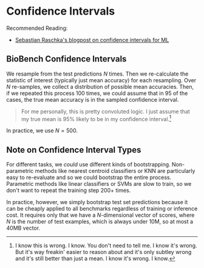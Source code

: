 # Confidence Intervals

Recommended Reading:

* [Sebastian Raschka's blogpost on confidence intervals for ML](https://sebastianraschka.com/blog/2022/confidence-intervals-for-ml.html)

## BioBench Confidence Intervals

We resample from the test predictions $N$ times.
Then we re-calculate the statistic of interest (typically just mean accuracy) for each resampling.
Over $N$ re-samples, we collect a distribution of possible mean accuracies.
Then, if we repeated this process 100 times, we could assume that in 95 of the cases, the true mean accuracy is in the sampled confidence interval.

> For me personally, this is pretty convoluted logic.
> I just assume that my true mean is 95% likely to be in my confidence interval.[^wrong]

In practice, we use $N = 500$.

[^wrong]: I know this is wrong. I know. You don't need to tell me. I know it's wrong. But it's way freakin' easier to reason about and it's only subtley wrong and it's still better than just a mean. I know it's wrong. I know.

## Note on Confidence Interval Types

For different tasks, we *could* use different kinds of bootstrapping.
Non-parametric methods like nearest centroid classifiers or KNN are particularly easy to re-evaluate and so we could bootstrap the entire process.
Parametric methods like linear classifiers or SVMs are slow to train, so we don't want to repeat the training step 200+ times.

In practice, however, we simply bootstrap test set predictions because it can be cheaply applied to all benchmarks regardless of training or inference cost.
It requires only that we have a $N$-dimensional vector of scores, where $N$ is the number of test examples, which is always under 10M, so at most a 40MB vector.
